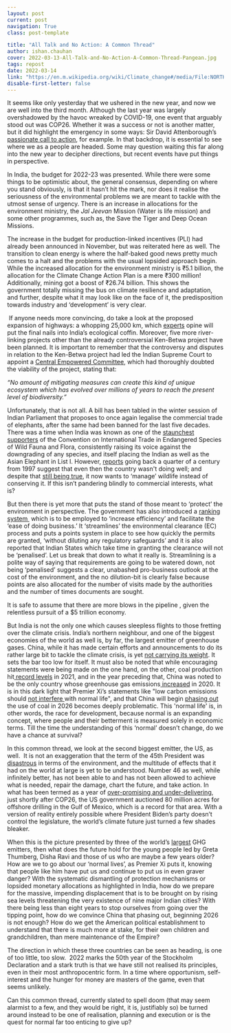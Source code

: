 ```yaml
---
layout: post
current: post
navigation: True
class: post-template

title: "All Talk and No Action: A Common Thread"
author: ishan.chauhan
cover: 2022-03-13-All-Talk-and-No-Action-A-Common-Thread-Pangean.jpg
tags: repost
date: 2022-03-14
link: "https://en.m.wikipedia.org/wiki/Climate_change#/media/File:NORTH_POLE_Ice_(19626661335).jpg"
disable-first-letter: false
---
```

<p>It seems like only yesterday that we ushered in the new year, and now we are well into the third month. Although the last year was largely overshadowed by the havoc wreaked by COVID-19, one event that arguably stood out was COP26. Whether it was a success or not is another matter, but it did highlight the emergency in some ways: Sir David Attenborough’s<a href="https://www.youtube.com/watch?v=o7EpiXViSIQ" rel="noopener noreferrer" target="_blank" > </a><a href="https://www.youtube.com/watch?v=o7EpiXViSIQ" rel="noopener noreferrer" target="_blank" >passionate call to action</a>, for example. In that backdrop, it is essential to see where we as a people are headed. Some may question waiting this far along into the new year to decipher directions, but recent events have put things in perspective.</p><p>In India, the budget for 2022-23 was presented. While there were some things to be optimistic about, the general consensus, depending on where you stand obviously, is that it hasn’t hit the mark, nor does it realise the seriousness of the environmental problems we are meant to tackle with the utmost sense of urgency. There is an increase in allocations for the environment ministry, the <em >Jal Jeevan </em>Mission (Water is life mission) and some other programmes, such as, the Save the Tiger and Deep Ocean Missions.&nbsp;</p><p>The increase in the budget for production-linked incentives (PLI) had already been announced in November, but was reiterated here as well. The transition to clean energy is where the half-baked good news pretty much comes to a halt and the problems with the usual lopsided approach begin.&nbsp; While the increased allocation for the environment ministry is ₹5.1 billion, the allocation for the Climate Change Action Plan is a mere ₹300 million! Additionally, mining got a boost of ₹26.74 billion. This shows the government totally missing the bus on climate resilience and adaptation, and further, despite what it may look like on the face of it, the predisposition towards industry and ‘development’ is very clear.&nbsp;</p><p>&nbsp;If anyone needs more convincing, do take a look at the proposed expansion of highways: a whopping 25,000 km, which <a href="https://thewire.in/environment/union-budget-2022-environment-india-climate-action-pollution-clean-energy" rel="noopener noreferrer" target="_blank" >experts</a> opine will put the final nails into India’s ecological coffin. Moreover, five more river-linking projects other than the already controversial Ken-Betwa project have been planned. It is important to remember that the controversy and disputes in relation to the Ken-Betwa project had led the Indian Supreme Court to appoint a <a href="https://www.thehindu.com/sci-tech/energy-and-environment/the-ken-betwa-project-reflects-the-ill-conceived-rationale-behind-river-linking/article34335304.ece" rel="noopener noreferrer" target="_blank" >Central Empowered Committee</a>, which had thoroughly doubted the viability of the project, stating that:</p><p><em >“No amount of mitigating measures can create this kind of unique ecosystem which has evolved over millions of years to reach the present level of biodiversity.”&nbsp;&nbsp;</em></p><p>Unfortunately, that is not all. A bill has been tabled in the winter session of Indian Parliament that proposes to once again legalise the commercial trade of elephants, after the same had been banned for the last five decades. There was a time when India was known as one of the <a href="https://www.downtoearth.org.in/coverage/in-dubious-battle-24137" rel="noopener noreferrer" target="_blank" >staunchest supporters</a> of the Convention on International Trade in Endangered Species of Wild Fauna and Flora, consistently raising its voice against the downgrading of any species, and itself placing the Indian as well as the Asian Elephant in List I. However, <a href="https://www.downtoearth.org.in/coverage/in-dubious-battle-24137" rel="noopener noreferrer" target="_blank" >reports</a> going back a quarter of a century from 1997 suggest that even then the country wasn't doing well; and despite that <a href="https://scroll.in/article/1016272/indias-elephants-will-suffer-huge-setback-if-proposed-changes-to-wildlife-protection-act-are-passed" rel="noopener noreferrer" target="_blank" >still being true</a>, it now wants to ‘manage’ wildlife instead of conserving it. If this isn’t pandering blindly to commercial interests, what is?&nbsp;</p><p>But then there is yet more that puts the stand of those meant to ‘protect’ the environment in perspective. The government has also introduced a <a href="https://theprint.in/theprint-essential/these-are-the-7-criteria-modi-govt-will-use-for-ranking-states-on-environment-clearance/808592/" rel="noopener noreferrer" target="_blank" >ranking system </a>&nbsp;which is to be employed to ‘increase efficiency’ and facilitate the ‘ease of doing business.’ It ‘streamlines’ the environmental clearance (EC) process and puts a points system in place to see how quickly the permits are granted, ‘without diluting any regulatory safeguards’ and it is also reported that Indian States which take time in granting the clearance will not be ‘penalised’. Let us break that down to what it really is. Streamlining is a polite way of saying that requirements are going to be watered down, not being ‘penalised’ suggests a clear, unabashed pro-business outlook at the cost of the environment, and the no dilution-bit is clearly false because points are also allocated for the number of visits made by the authorities and the number of times documents are sought.&nbsp;</p><p>It is safe to assume that there are more blows in the pipeline , given the relentless pursuit of a $5 trillion economy.&nbsp;</p><p>But India is not the only one which causes sleepless flights to those fretting over the climate crisis. India’s northern neighbour, and one of the biggest economies of the world as well is, by far, the largest emitter of greenhouse gases. China, while it has made certain efforts and announcements to do its rather large bit to tackle the climate crisis, is yet <a href="https://theconversation.com/chinas-climate-change-record-beijing-tends-to-meet-its-targets-but-sets-the-bar-too-low-172138" rel="noopener noreferrer" target="_blank" >not carrying its weight</a>. It sets the bar too low for itself. It must also be noted that while encouraging statements were being made on the one hand, on the other, coal production hit<a href="https://www.theguardian.com/environment/2022/jan/17/chinas-coal-production-hit-record-levels-in-2021" rel="noopener noreferrer" target="_blank" > record levels</a> in 2021, and in the year preceding that, China was noted to be the only country whose greenhouse gas emissions<a href="https://rhg.com/research/preliminary-2020-greenhouse-gas-emissions-estimates-for-china/" rel="noopener noreferrer" target="_blank" > increased</a> in 2020. It is in this dark light that Premier Xi’s statements like "low carbon emissions should <a href="https://www.theguardian.com/world/2022/jan/26/xi-jinping-warns-chinas-low-carbon-ambitions-must-not-interfere-with-normal-life" rel="noopener noreferrer" target="_blank" >not interfere </a>with normal life", and that China will begin <a href="https://www.reuters.com/world/china/chinas-xi-says-china-will-phase-down-coal-consumption-over-2026-2030-2021-04-22/" rel="noopener noreferrer" target="_blank" >phasing out</a> the use of coal in 2026 becomes deeply problematic. This 'normal life' is, in other words, the race for development, because normal is an expanding concept, where people and their betterment is measured solely in economic terms. Till the time the understanding of this ‘normal’ doesn’t change, do we have a chance at survival?</p><p>In this common thread, we look at the second biggest emitter, the US, as well.&nbsp; It is not an exaggeration that the term of the 45th President was <a href="https://www.nature.com/articles/d41586-020-02800-9" rel="noopener noreferrer" target="_blank" >disastrous</a> in terms of the environment, and the multitude of effects that it had on the world at large is yet to be understood. Number 46 as well, while infinitely better, has not been able to and has not been allowed to achieve what is needed, repair the damage, chart the future, and take action. In what has been termed as a year of <a href="https://www.nytimes.com/2022/01/04/climate/biden-climate-change.html" rel="noopener noreferrer" target="_blank" >over-promising and under-delivering</a>,&nbsp; just shortly after COP26, the US government auctioned 80 million acres for offshore drilling in the Gulf of Mexico, which is a record for that area. With a version of reality entirely possible where President Biden’s party doesn’t control the legislature, the world’s climate future just turned a few shades bleaker.&nbsp;</p><p>When this is the picture presented by three of the world’s <a href="https://worldpopulationreview.com/country-rankings/greenhouse-gas-emissions-by-country" rel="noopener noreferrer" target="_blank" >largest</a> GHG emitters, then what does the future hold for the young people led by Greta Thumberg, Disha Ravi and those of us who are maybe a few years older? How are we to go about our ‘normal lives’, as Premier Xi puts it, knowing that people like him have put us and continue to put us in even graver danger? With the systematic dismantling of protection mechanisms or lopsided monetary allocations as highlighted in India, how do we prepare for the massive, impending displacement that is to be brought on by rising sea levels threatening the very existence of nine major Indian cities? With there being less than eight years to stop ourselves from going over the tipping point, how do we convince China that phasing out, beginning 2026 is not enough? How do we get the American political establishment to understand that there is much more at stake, for their own children and grandchildren, than mere maintenance of the Empire?</p><p>The direction in which these three countries can be seen as heading, is one of too little, too slow.&nbsp; 2022 marks the 50th year of the Stockholm Declaration and a stark truth is that we have still not realised its principles, even in their most anthropocentric form. In a time where opportunism, self- interest and the hunger for money are masters of the game, even that seems unlikely.&nbsp;</p><p>Can this common thread, currently slated to spell doom (that may seem alarmist to a few, and they would be right, it is, justifiably so) be turned around instead to be one of realisation, planning and execution or is the quest for normal far too enticing to give up?</p>